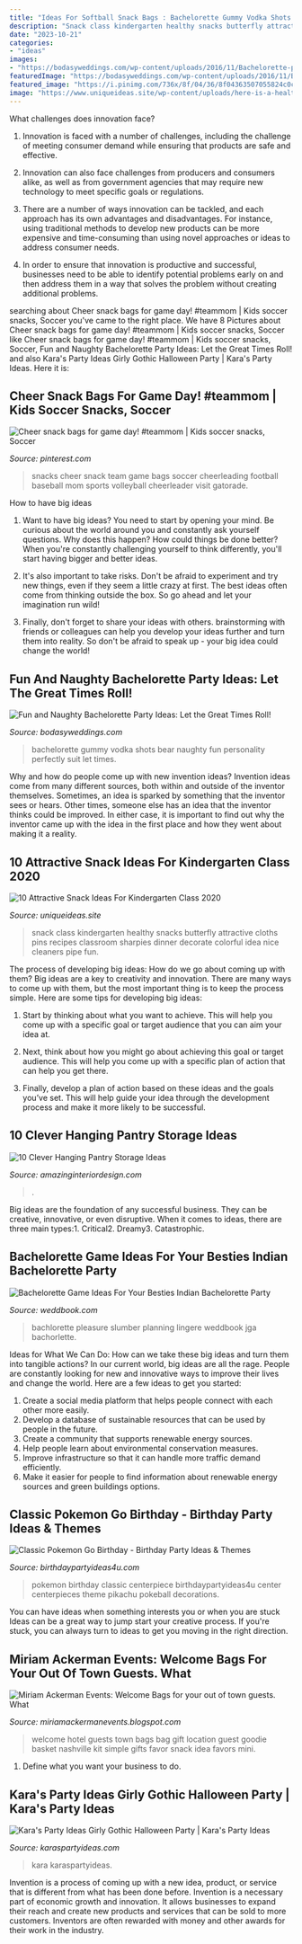 ```yaml
---
title: "Ideas For Softball Snack Bags : Bachelorette Gummy Vodka Shots Bear Naughty Fun Personality Perfectly Suit Let Times"
description: "Snack class kindergarten healthy snacks butterfly attractive cloths pins recipes classroom sharpies dinner decorate colorful idea nice cleaners pipe fun"
date: "2023-10-21"
categories:
- "ideas"
images:
- "https://bodasyweddings.com/wp-content/uploads/2016/11/Bachelorette-party-ideas.jpg"
featuredImage: "https://bodasyweddings.com/wp-content/uploads/2016/11/Bachelorette-party-ideas.jpg"
featured_image: "https://i.pinimg.com/736x/8f/04/36/8f04363507055824c0c6aef906f0e7e7.jpg"
image: "https://www.uniqueideas.site/wp-content/uploads/here-is-a-healthy-butterfly-snack-for-your-little-girls-class.jpg"
---
```



What challenges does innovation face?
1. Innovation is faced with a number of challenges, including the challenge of meeting consumer demand while ensuring that products are safe and effective.
2. Innovation can also face challenges from producers and consumers alike, as well as from government agencies that may require new technology to meet specific goals or regulations.

3. There are a number of ways innovation can be tackled, and each approach has its own advantages and disadvantages. For instance, using traditional methods to develop new products can be more expensive and time-consuming than using novel approaches or ideas to address consumer needs.

4. In order to ensure that innovation is productive and successful, businesses need to be able to identify potential problems early on and then address them in a way that solves the problem without creating additional problems.

	

		
searching about Cheer snack bags for game day! #teammom | Kids soccer snacks, Soccer you've came to the right place. We have 8 Pictures about Cheer snack bags for game day! #teammom | Kids soccer snacks, Soccer like Cheer snack bags for game day! #teammom | Kids soccer snacks, Soccer, Fun and Naughty Bachelorette Party Ideas: Let the Great Times Roll! and also Kara&#039;s Party Ideas Girly Gothic Halloween Party | Kara&#039;s Party Ideas. Here it is:
		
    
## Cheer Snack Bags For Game Day! #teammom | Kids Soccer Snacks, Soccer

<img loading=lazy src="https://i.pinimg.com/736x/8f/04/36/8f04363507055824c0c6aef906f0e7e7.jpg" onerror="this.onerror=null;this.src='https://tse4.mm.bing.net/th?id=OIP.UPtAr6ReyMOjx-LopFmO8gHaJ3&amp;pid=15.1';" alt="Cheer snack bags for game day! #teammom | Kids soccer snacks, Soccer">

_Source: pinterest.com_

>snacks cheer snack team game bags soccer cheerleading football baseball mom sports volleyball cheerleader visit gatorade. 

	

How to have big ideas
1. Want to have big ideas? You need to start by opening your mind. Be curious about the world around you and constantly ask yourself questions. Why does this happen? How could things be done better? When you're constantly challenging yourself to think differently, you'll start having bigger and better ideas.
2. It's also important to take risks. Don't be afraid to experiment and try new things, even if they seem a little crazy at first. The best ideas often come from thinking outside the box. So go ahead and let your imagination run wild!

3. Finally, don't forget to share your ideas with others. brainstorming with friends or colleagues can help you develop your ideas further and turn them into reality. So don't be afraid to speak up - your big idea could change the world!

    
## Fun And Naughty Bachelorette Party Ideas: Let The Great Times Roll!

<img loading=lazy src="https://bodasyweddings.com/wp-content/uploads/2016/11/Bachelorette-party-ideas.jpg" onerror="this.onerror=null;this.src='https://tse2.mm.bing.net/th?id=OIP.DMlx4Gw06aXPR3FNbeN2EAHaJ4&amp;pid=15.1';" alt="Fun and Naughty Bachelorette Party Ideas: Let the Great Times Roll!">

_Source: bodasyweddings.com_

>bachelorette gummy vodka shots bear naughty fun personality perfectly suit let times. 

	

Why and how do people come up with new invention ideas?
Invention ideas come from many different sources, both within and outside of the inventor themselves. Sometimes, an idea is sparked by something that the inventor sees or hears. Other times, someone else has an idea that the inventor thinks could be improved. In either case, it is important to find out why the inventor came up with the idea in the first place and how they went about making it a reality.

    
## 10 Attractive Snack Ideas For Kindergarten Class 2020

<img loading=lazy src="https://www.uniqueideas.site/wp-content/uploads/here-is-a-healthy-butterfly-snack-for-your-little-girls-class.jpg" onerror="this.onerror=null;this.src='https://tse3.mm.bing.net/th?id=OIP.6mT1ReVtjpwbyDtzvLa5EQHaJ6&amp;pid=15.1';" alt="10 Attractive Snack Ideas For Kindergarten Class 2020">

_Source: uniqueideas.site_

>snack class kindergarten healthy snacks butterfly attractive cloths pins recipes classroom sharpies dinner decorate colorful idea nice cleaners pipe fun. 

	

The process of developing big ideas: How do we go about coming up with them?
Big ideas are a key to creativity and innovation. There are many ways to come up with them, but the most important thing is to keep the process simple. Here are some tips for developing big ideas:
1. Start by thinking about what you want to achieve. This will help you come up with a specific goal or target audience that you can aim your idea at.

2. Next, think about how you might go about achieving this goal or target audience. This will help you come up with a specific plan of action that can help you get there.

3. Finally, develop a plan of action based on these ideas and the goals you’ve set. This will help guide your idea through the development process and make it more likely to be successful.

    
## 10 Clever Hanging Pantry Storage Ideas

<img loading=lazy src="https://www.amazinginteriordesign.com/wp-content/uploads/2017/06/10-Clever-Hanging-Pantry-Storage-Ideas-fi.jpg" onerror="this.onerror=null;this.src='https://tse2.mm.bing.net/th?id=OIP.iCMMEKYKQk3kwTjlEx8fsgHaJ4&amp;pid=15.1';" alt="10 Clever Hanging Pantry Storage Ideas">

_Source: amazinginteriordesign.com_

>. 

	

Big ideas are the foundation of any successful business. They can be creative, innovative, or even disruptive. When it comes to ideas, there are three main types:1. Critical2. Dreamy3. Catastrophic.

    
## Bachelorette Game Ideas For Your Besties Indian Bachelorette Party

<img loading=lazy src="http://s3.weddbook.me/t1/2/8/0/2808460/bachelorette-game-ideas-for-your-besties-indian-bachelorette-party.jpg" onerror="this.onerror=null;this.src='https://tse4.mm.bing.net/th?id=OIP.XuMbGFrZtbHuBYu9dMsvPQHaJ3&amp;pid=15.1';" alt="Bachelorette Game Ideas For Your Besties Indian Bachelorette Party">

_Source: weddbook.com_

>bachlorette pleasure slumber planning lingere weddbook jga bachorlette. 

	

Ideas for What We Can Do: How can we take these big ideas and turn them into tangible actions?
In our current world, big ideas are all the rage. People are constantly looking for new and innovative ways to improve their lives and change the world. Here are a few ideas to get you started: 
1. Create a social media platform that helps people connect with each other more easily. 
2. Develop a database of sustainable resources that can be used by people in the future. 
3. Create a community that supports renewable energy sources. 
4. Help people learn about environmental conservation measures. 
5. Improve infrastructure so that it can handle more traffic demand efficiently. 
6. Make it easier for people to find information about renewable energy sources and green buildings options.

    
## Classic Pokemon Go Birthday - Birthday Party Ideas &amp; Themes

<img loading=lazy src="http://i2.wp.com/www.birthdaypartyideas4u.com/wp-content/uploads/2017/06/Classic-Pokemon-Go-Birthday-Pokeball-Centerpiece-600x800.jpg?resize=570%2C760" onerror="this.onerror=null;this.src='https://tse4.mm.bing.net/th?id=OIP.JonXDWFNy37XqMm8UJP5HgHaJ4&amp;pid=15.1';" alt="Classic Pokemon Go Birthday - Birthday Party Ideas &amp; Themes">

_Source: birthdaypartyideas4u.com_

>pokemon birthday classic centerpiece birthdaypartyideas4u center centerpieces theme pikachu pokeball decorations. 

	

You can have ideas when something interests you or when you are stuck
Ideas can be a great way to jump start your creative process. If you're stuck, you can always turn to ideas to get you moving in the right direction.

    
## Miriam Ackerman Events: Welcome Bags For Your Out Of Town Guests. What

<img loading=lazy src="http://2.bp.blogspot.com/-DCY015FUeNQ/T-SeHKzm0JI/AAAAAAAAALs/RJUgRkK5FRM/s1600/Welcome+Bag+Nashville+wedding+guests+hotel.jpg" onerror="this.onerror=null;this.src='https://tse2.mm.bing.net/th?id=OIP.h_eVEg1iHCxD_bUTb9udqwAAAA&amp;pid=15.1';" alt="Miriam Ackerman Events: Welcome Bags for your out of town guests. What">

_Source: miriamackermanevents.blogspot.com_

>welcome hotel guests town bags bag gift location guest goodie basket nashville kit simple gifts favor snack idea favors mini. 

	

1. Define what you want your business to do.

    
## Kara&#039;s Party Ideas Girly Gothic Halloween Party | Kara&#039;s Party Ideas

<img loading=lazy src="https://karaspartyideas.com/wp-content/uploads/2020/10/Girly-Gothic-Halloween-Party-via-Karas-Party-Ideas-KarasPartyIdeas.com23-683x1024.jpeg" onerror="this.onerror=null;this.src='https://tse3.mm.bing.net/th?id=OIP.fISOkmB7X1dCkD6q0Y5hIAHaLG&amp;pid=15.1';" alt="Kara&#039;s Party Ideas Girly Gothic Halloween Party | Kara&#039;s Party Ideas">

_Source: karaspartyideas.com_

>kara karaspartyideas. 

	

Invention is a process of coming up with a new idea, product, or service that is different from what has been done before. Invention is a necessary part of economic growth and innovation. It allows businesses to expand their reach and create new products and services that can be sold to more customers. Inventors are often rewarded with money and other awards for their work in the industry.

